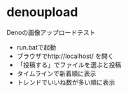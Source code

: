 # denoupload

Denoの画像アップロードテスト
* run.batで起動
* ブラウザでhttp://localhost/ を開く
* 「投稿する」でファイルを選ぶと投稿
* タイムラインで新着順に表示
* トレンドでいいね数が多い順に表示
